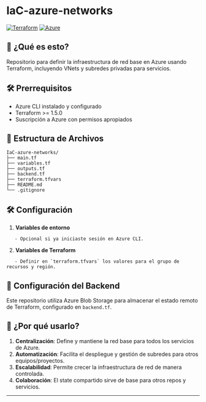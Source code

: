 # IaC-azure-networks

[![Terraform](https://img.shields.io/badge/terraform-20232a.svg?style=for-the-badge&logo=terraform&logoColor=6298ff)](https://terraform.io)
[![Azure](https://img.shields.io/badge/Azure-0078D4?style=for-the-badge&logo=microsoftazure&logoColor=white)](https://azure.microsoft.com)

## 🚀 ¿Qué es esto?
Repositorio para definir la infraestructura de red base en Azure usando Terraform, incluyendo VNets y subredes privadas para servicios.

## 🛠️ Prerrequisitos
- Azure CLI instalado y configurado
- Terraform >= 1.5.0
- Suscripción a Azure con permisos apropiados

## 📁 Estructura de Archivos
```
IaC-azure-networks/
├── main.tf
├── variables.tf
├── outputs.tf
├── backend.tf
├── terraform.tfvars
├── README.md
└── .gitignore
```

## 🛠️ Configuración
1. **Variables de entorno**
```
   - Opcional si ya iniciaste sesión en Azure CLI.
```

2. **Variables de Terraform**
```
   - Definir en `terraform.tfvars` los valores para el grupo de recursos y región.
```

## 🔐 Configuración del Backend
Este repositorio utiliza Azure Blob Storage para almacenar el estado remoto de Terraform, configurado en `backend.tf`.

## 🎯 ¿Por qué usarlo?
1. **Centralización**: Define y mantiene la red base para todos los servicios de Azure.
2. **Automatización**: Facilita el despliegue y gestión de subredes para otros equipos/proyectos.
3. **Escalabilidad**: Permite crecer la infraestructura de red de manera controlada.
4. **Colaboración**: El state compartido sirve de base para otros repos y servicios.

---
